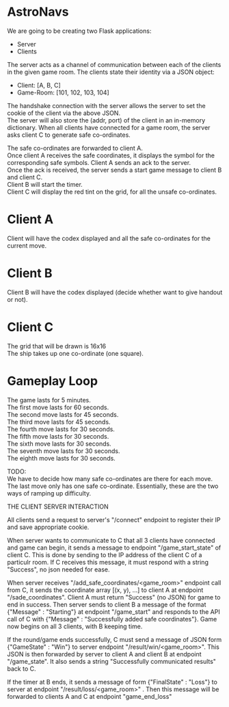 # AstroNavs

We are going to be creating two Flask applications:
  - Server
  - Clients

The server acts as a channel of communication between each of the clients in the given game room. The clients state their identity via a JSON object:
  - Client: [A, B, C]
  - Game-Room: [101, 102, 103, 104]

The handshake connection with the server allows the server to set the cookie of the client via the above JSON.  
The server will also store the (addr, port) of the client in an in-memory dictionary.
When all clients have connected for a game room, the server asks client C to generate safe co-ordinates.  

The safe co-ordinates are forwarded to client A.  
Once client A receives the safe coordinates, it displays the symbol for the corresponding safe symbols. Client A sends an ack to the server.  
Once the ack is received, the server sends a start game message to client B and client C.  
Client B will start the timer.  
Client C will display the red tint on the grid, for all the unsafe co-ordinates.

# Client A
Client will have the codex displayed and all the safe co-ordinates for the current move.

# Client B
Client B will have the codex displayed (decide whether want to give handout or not).

# Client C
The grid that will be drawn is 16x16  
The ship takes up one co-ordinate (one square).

# Gameplay Loop
The game lasts for 5 minutes.  
The first move lasts for 60 seconds.  
The second move lasts for 45 seconds.  
The third move lasts for 45 seconds.  
The fourth move lasts for 30 seconds.  
The fifth move lasts for 30 seconds.  
The sixth move lasts for 30 seconds.  
The seventh move lasts for 30 seconds.  
The eighth move lasts for 30 seconds.

TODO:  
We have to decide how many safe co-ordinates are there for each move.
The last move only has one safe co-ordinate. Essentially, these are the two ways of ramping up difficulty.

THE CLIENT SERVER INTERACTION

All clients send a request to server's "/connect" endpoint to register their IP and save appropriate cookie.

When server wants to communicate to C that all 3 clients have connected and game can begin, it sends a message to endpoint "/game_start_state" of client C. This is done by sending to the IP address of the client C of a particulr room. If C receives this message, it must respond with a string "Success", no json needed for ease.

When server receives "/add_safe_coordinates/<game_room>" endpoint call from C, it sends the coordinate array [(x, y), ...] to client A at endpoint "/sade_coordinates". Client A must return "Success" (no JSON) for game to end in success. Then server sends to client B a message of the format {"Message" : "Starting"} at endpoint "/game_start" and responds to the API call of C with {"Message" : "Successfully added safe coordinates"}. Game now begins on all 3 clients, with B keeping time.

If the round/game ends successfully, C must send a message of JSON form {"GameState" : "Win"} to server endpoint "/result/win/<game_room>". This JSON is then forwarded by server to client A and client B at endpoint "/game_state". It also sends a string "Successfully communicated results" back to C.

If the timer at B ends, it sends a message of form {"FinalState" : "Loss"} to server at endpoint "/result/loss/<game_room>" . Then this message will be forwarded to clients A and C at endpoint "game_end_loss"
